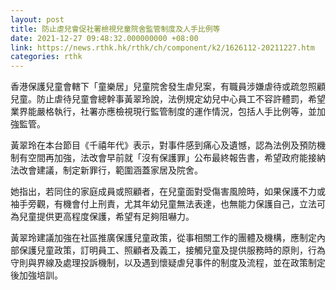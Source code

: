 ```yaml
---
layout: post
title: 防止虐兒會促社署檢視兒童院舍監管制度及人手比例等
date: 2021-12-27 09:48:32.000000000 +08:00
link: https://news.rthk.hk/rthk/ch/component/k2/1626112-20211227.htm
categories: rthk
---
```


香港保護兒童會轄下「童樂居」兒童院舍發生虐兒案，有職員涉嫌虐待或疏忽照顧兒童。防止虐待兒童會總幹事黃翠玲說，法例規定幼兒中心員工不容許體罰，希望業界能嚴格執行，社署亦應檢視現行監管制度的運作情況，包括人手比例等，並加強監管。

黃翠玲在本台節目《千禧年代》表示，對事件感到痛心及遺憾，認為法例及預防機制有空間再加強，法改會早前就「沒有保護罪」公布最終報告書，希望政府能接納法改會建議，制定新罪行，範圍涵蓋家居及院舍。

她指出，若同住的家庭成員或照顧者，在兒童面對受傷害風險時，如果保護不力或袖手旁觀，有機會付上刑責，尤其年幼兒童無法表達，也無能力保護自己，立法可為兒童提供更高程度保護，希望有足夠阻嚇力。

黃翠玲建議加強在社區推廣保護兒童政策，從事相關工作的團體及機構，應制定內部保護兒童政策，訂明員工、照顧者及義工，接觸兒童及提供服務時的原則，行為守則與界線及處理投訴機制，以及遇到懷疑虐兒事件的制度及流程，並在政策制定後加強培訓。
